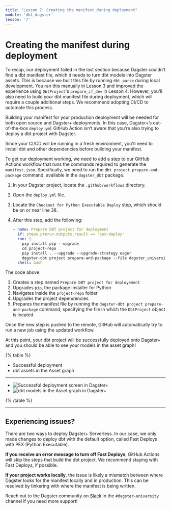 ```yaml
---
title: "Lesson 7: Creating the manifest during deployment"
module: 'dbt_dagster'
lesson: '7'
---
```


# Creating the manifest during deployment

To recap, our deployment failed in the last section because Dagster couldn’t find a dbt manifest file, which it needs to turn dbt models into Dagster assets. This is because we built this file by running `dbt parse` during local development. You ran this manually in Lesson 3 and improved the experience using `DbtProject`'s `prepare_if_dev` in Lesson 4. However, you'll also need to build your dbt manifest file during deployment, which will require a couple additional steps. We recommend adopting CI/CD to automate this process.

Building your manifest for your production deployment will be needed for both open source and Dagster+ deployments. In this case, Dagster+’s out-of-the-box `deploy.yml` GitHub Action isn’t aware that you’re also trying to deploy a dbt project with Dagster.

Since your CI/CD will be running in a fresh environment, you'll need to install dbt and other dependencies before building your manifest.

To get our deployment working, we need to add a step to our GitHub Actions workflow that runs the commands required to generate the `manifest.json`. Specifically, we need to run the `dbt project prepare-and-package` command, available in the `dagster_dbt` package.

1. In your Dagster project, locate the `.github/workflows` directory.
2. Open the `deploy.yml` file.
3. Locate the `Checkout for Python Executable Deploy` step, which should be on or near line 38.
4. After this step, add the following:
    
    ```yaml
    - name: Prepare DBT project for deployment
      if: steps.prerun.outputs.result == 'pex-deploy'
      run: |
        pip install pip --upgrade
        cd project-repo
        pip install . --upgrade --upgrade-strategy eager
        dagster-dbt project prepare-and-package --file dagster_university/assets/dbt.py
      shell: bash
    ```

The code above:

1. Creates a step named `Prepare DBT project for deployement`
2. Upgrades `pip`, the package installer for Python 
3. Navigates inside the `project-repo` folder
4. Upgrades the project dependencies
5. Prepares the manifest file by running the `dagster-dbt project prepare-and-package` command, specifying the file in which the `DbtProject` object is located.

Once the new step is pushed to the remote, GitHub will automatically try to run a new job using the updated workflow.

At this point, your dbt project will be successfully deployed onto Dagster+ and you should be able to see your models in the asset graph!

{% table %}

- Successful deployment
- dbt assets in the Asset graph

---

- ![Successful deployment screen in Dagster+](/images/dagster-dbt/lesson-7/successful-cloud-setup.png)
- ![dbt models in the Asset graph in Dagster+](/images/dagster-dbt/lesson-7/asset-graph.png)

{% /table %}

---

## Experiencing issues?

There are two ways to deploy Dagster+ Serverless. In our case, we only made changes to deploy dbt with the default option, called Fast Deploys with PEX (Python Executable). 

**If you receive an error message to turn off Fast Deploys**, GitHub Actions will skip the steps that build the dbt project. We recommend staying with Fast Deploys, if possible. 

**If your project works locally**, the issue is likely a mismatch between where Dagster looks for the manifest locally and in production. This can be resolved by tinkering with where the manifest is being written.

Reach out to the Dagster community on [Slack](https://dagster.io/slack) in the `#dagster-university` channel if you need more support!
